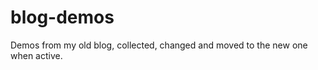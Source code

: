 blog-demos
==========

Demos from my old blog, collected, changed and moved to the new one when active.
